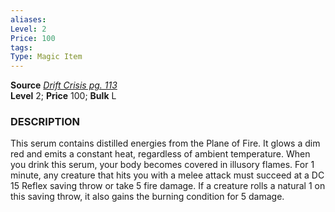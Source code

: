 ```yaml
---
aliases: 
Level: 2
Price: 100
tags: 
Type: Magic Item
---
```

**Source** [_Drift Crisis pg. 113_](https://paizo.com/products/btq02aly?Starfinder-Drift-Crisis)  
**Level** 2; **Price** 100; **Bulk** L

### DESCRIPTION

This serum contains distilled energies from the Plane of Fire. It glows a dim red and emits a constant heat, regardless of ambient temperature. When you drink this serum, your body becomes covered in illusory flames. For 1 minute, any creature that hits you with a melee attack must succeed at a DC 15 Reflex saving throw or take 5 fire damage. If a creature rolls a natural 1 on this saving throw, it also gains the burning condition for 5 damage.

